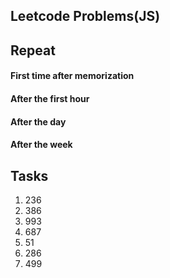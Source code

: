 ## Leetcode Problems(JS)

## Repeat

#### First time after memorization
#### After the first hour
#### After the day
#### After the week

## Tasks
1) 236 
2) 386
3) 993
4) 687
5) 51
6) 286
7) 499


